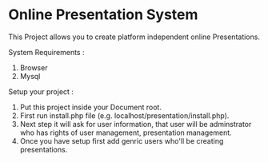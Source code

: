 Online Presentation System
=======

This Project allows you to create platform independent online Presentations. 

System Requirements :
  1. Browser
  2. Mysql

Setup your project :
  1. Put this project inside your Document root.
  2. First run install.php file (e.g. localhost/presentation/install.php).
  3. Next step it will ask for user information, that user will be adminstrator who has rights of user management,              presentation management.
  4. Once you have setup first add genric users who'll be creating presentations.
